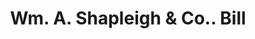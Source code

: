 ---
doi: 10.7916/D893255X
date_other: '1870'
date_other_textual: 1870-1879
form: printed ephemera
genre:
- Invoices
name:
- Wm. A. Shapleigh & Co.
object_in_context_url: https://biggert.cul.columbia.edu/items/view/ave_biggert_00476
subject_hierarchical_geographic:
- Boston, Massachusetts, United States
subject_name:
- Wm. A. Shapleigh & Co.
title: Wm. A. Shapleigh & Co.. Bill
sort_title: Wm. A. Shapleigh & Co.. Bill
call_number: ave_biggert_00476
coordinates:
- 42.35805555555556,-71.06361111111111
pid: ave_biggert_00476
identifiers: ave_biggert_00476
permalink: /biggert/ave_biggert_00476/
layout: iiif-image-page
---